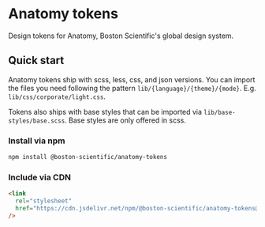 # Anatomy tokens

Design tokens for Anatomy, Boston Scientific's global design system.

## Quick start

Anatomy tokens ship with scss, less, css, and json versions. You can import the files you need following the pattern `lib/{language}/{theme}/{mode}`. E.g. `lib/css/corporate/light.css`.

Tokens also ships with base styles that can be imported via `lib/base-styles/base.scss`. Base styles are only offered in scss.

### Install via npm

```bash
npm install @boston-scientific/anatomy-tokens
```

### Include via CDN

```html
<link
  rel="stylesheet"
  href="https://cdn.jsdelivr.net/npm/@boston-scientific/anatomy-tokens@5.0.0/lib/css/corporate/light.css"
/>
```
